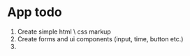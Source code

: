# App todo

1. Create simple html \ css markup
2. Create forms and ui components (input, time, button etc.)
3. 